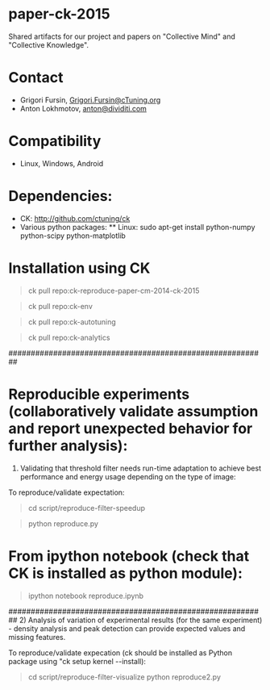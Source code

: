 # paper-ck-2015
Shared artifacts for our project and papers
on "Collective Mind" and "Collective Knowledge".

# Contact
* Grigori Fursin, Grigori.Fursin@cTuning.org
* Anton Lokhmotov, anton@dividiti.com

# Compatibility
* Linux, Windows, Android

# Dependencies:
* CK: http://github.com/ctuning/ck
* Various python packages:
** Linux: sudo apt-get install python-numpy python-scipy python-matplotlib 

# Installation using CK
> ck pull repo:ck-reproduce-paper-cm-2014-ck-2015

> ck pull repo:ck-env

> ck pull repo:ck-autotuning

> ck pull repo:ck-analytics

##########################################################
# Reproducible experiments (collaboratively validate assumption and report unexpected behavior for further analysis):

1) Validating that threshold filter needs 
run-time adaptation to achieve best performance 
and energy usage depending on the type of image:

To reproduce/validate expectation:

> cd script/reproduce-filter-speedup

> python reproduce.py

# From ipython notebook (check that CK is installed as python module): 
> ipython notebook reproduce.ipynb

##########################################################
2) Analysis of variation of experimental results
(for the same experiment) - density analysis
and peak detection can provide expected values
and missing features.

To reproduce/validate expecation (ck should be installed
as Python package using "ck setup kernel --install):
> cd script/reproduce-filter-visualize
> python reproduce2.py
